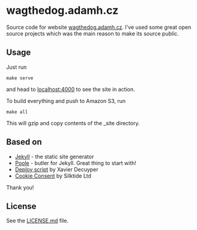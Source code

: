 # wagthedog.adamh.cz

Source code for website [wagthedog.adamh.cz](https://wagthedog.adamh.cz). I've
used some great open source projects which was the main reason to make its
source public.

## Usage

Just run

    make serve

and head to [localhost:4000](http://localhost:4000) to see the site in action.

To build everything and push to Amazon S3, run

    make all

This will gzip and copy contents of the _site directory.

## Based on

 * [Jekyll](http://jekyllrb.com/) - the static site generator
 * [Poole](http://getpoole.com/) - butler for Jekyll. Great thing to start with!
 * [Deploy script](http://www.savjee.be/2014/03/Jekyll-to-S3-deploy-script-with-gzip/)
   by Xavier Decuyper
 * [Cookie Consent](https://github.com/insites/cookieconsent) by Silktide Ltd

Thank you!

## License
See the [LICENSE.md](LICENSE.md) file.
